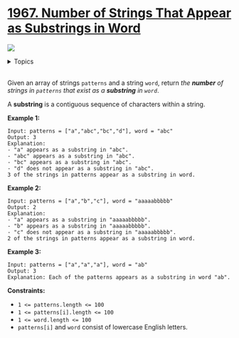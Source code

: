 # [1967. Number of Strings That Appear as Substrings in Word](https://leetcode.cn/problems/number-of-strings-that-appear-as-substrings-in-word/description/)

![](https://img.shields.io/badge/Difficulty-Easy-green.svg) 

<details>
<summary>Topics</summary>

* [`String`](https://leetcode.com/tag/string/)

</details>
<br />

Given an array of strings `patterns` and a string `word`, return *the **number** of strings in `patterns` that exist as a **substring** in `word`*.

A **substring** is a contiguous sequence of characters within a string.

**Example 1:**

    Input: patterns = ["a","abc","bc","d"], word = "abc"
    Output: 3
    Explanation:
    - "a" appears as a substring in "abc".
    - "abc" appears as a substring in "abc".
    - "bc" appears as a substring in "abc".
    - "d" does not appear as a substring in "abc".
    3 of the strings in patterns appear as a substring in word.

**Example 2:**

    Input: patterns = ["a","b","c"], word = "aaaaabbbbb"
    Output: 2
    Explanation:
    - "a" appears as a substring in "aaaaabbbbb".
    - "b" appears as a substring in "aaaaabbbbb".
    - "c" does not appear as a substring in "aaaaabbbbb".
    2 of the strings in patterns appear as a substring in word.

**Example 3:**

    Input: patterns = ["a","a","a"], word = "ab"
    Output: 3
    Explanation: Each of the patterns appears as a substring in word "ab".

**Constraints:**

 + `1 <= patterns.length <= 100`
 + `1 <= patterns[i].length <= 100`
 + `1 <= word.length <= 100`
 + `patterns[i]` and `word` consist of lowercase English letters.
